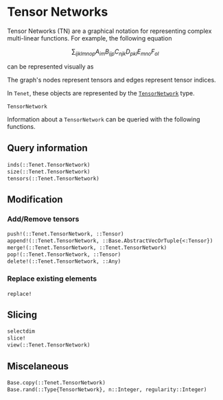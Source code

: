 # Tensor Networks

Tensor Networks (TN) are a graphical notation for representing complex multi-linear functions. For example, the following equation

```math
\sum_{ijklmnop} A_{im} B_{ijp} C_{njk} D_{pkl} E_{mno} F_{ol}
```

can be represented visually as

<!-- ```@raw html
<figure>
<img width=500 src="assets/tn-sketch.svg" alt="Sketch of a Tensor Network">
<figcaption>Sketch of a Tensor Network</figcaption>
</figure>
``` -->

The graph's nodes represent tensors and edges represent tensor indices.

In `Tenet`, these objects are represented by the [`TensorNetwork`](@ref) type.

```@docs
TensorNetwork
```

Information about a `TensorNetwork` can be queried with the following functions.

## Query information

```@docs
inds(::Tenet.TensorNetwork)
size(::Tenet.TensorNetwork)
tensors(::Tenet.TensorNetwork)
```

## Modification

### Add/Remove tensors

```@docs
push!(::Tenet.TensorNetwork, ::Tensor)
append!(::Tenet.TensorNetwork, ::Base.AbstractVecOrTuple{<:Tensor})
merge!(::Tenet.TensorNetwork, ::Tenet.TensorNetwork)
pop!(::Tenet.TensorNetwork, ::Tensor)
delete!(::Tenet.TensorNetwork, ::Any)
```

### Replace existing elements

```@docs
replace!
```

## Slicing

```@docs
selectdim
slice!
view(::Tenet.TensorNetwork)
```

## Miscelaneous

```@docs
Base.copy(::Tenet.TensorNetwork)
Base.rand(::Type{TensorNetwork}, n::Integer, regularity::Integer)
```
